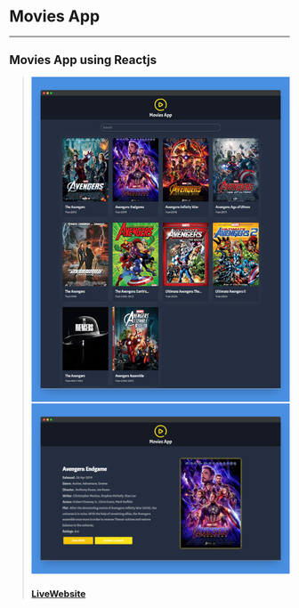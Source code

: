 # Movies App
---
Movies App using Reactjs
---
> ![Website](public/images/screenshotapp.png)
> ![Website](public/images/screenshotapp2.png)
> ### [LiveWebsite](https://react-movies-ap.netlify.app/)


